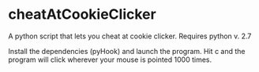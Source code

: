 cheatAtCookieClicker
====================

A python script that lets you cheat at cookie clicker. Requires python v. 2.7

Install the dependencies (pyHook) and launch the program. Hit c and the program will click wherever your mouse is pointed 1000 times.
